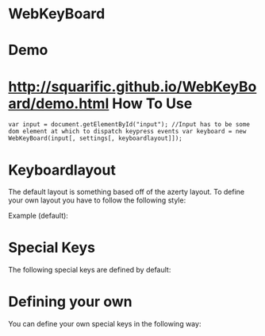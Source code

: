 WebKeyBoard
===========
Demo
====
http://squarific.github.io/WebKeyBoard/demo.html
How To Use
==========
`
	var input = document.getElementById("input"); //Input has to be some dom element at which to dispatch keypress events
	var keyboard = new WebKeyBoard(input[, settings[, keyboardlayout]]);
`

Keyboardlayout
==============
The default layout is something based off of the azerty layout. To define your own layout you have to follow the following style:

Example (default):

Special Keys
============
The following special keys are defined by default:

Defining your own
=================
You can define your own special keys in the following way:
